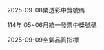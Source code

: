 
2025-09-08樂透彩中獎號碼

                                
114年 05~06月統一發票中獎號碼
                             
2025-09-09空氣品質指標
                              